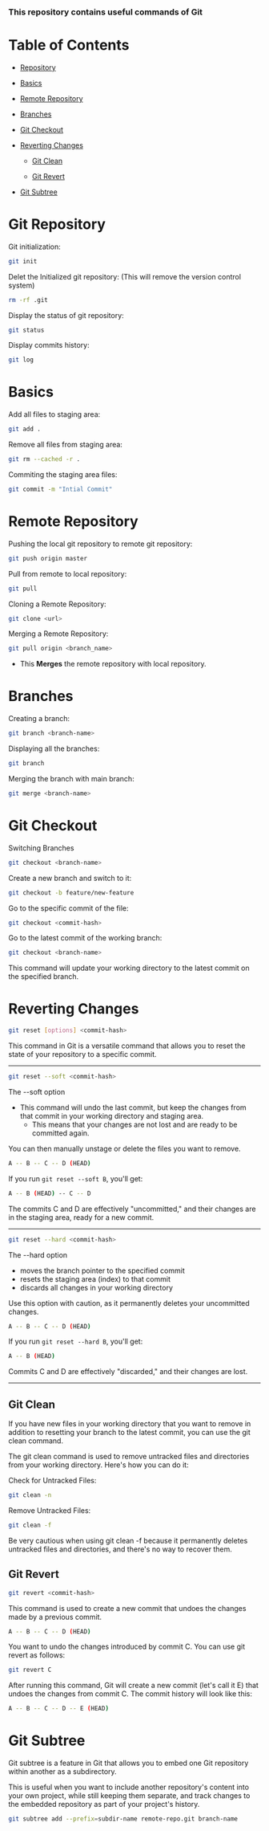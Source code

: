 ### This repository contains useful commands of Git

# Table of Contents

- [Repository](#git-repository)

- [Basics](#basics)

- [Remote Repository](#remote-repository)

- [Branches](#branches)

- [Git Checkout](#git-checkout)

- [Reverting Changes](#reverting-changes)

  - [Git Clean](#git-clean)

  - [Git Revert](#git-revert)

- [Git Subtree](#git-subtree)

# Git Repository

Git initialization:

```sh
git init
```

Delet the Initialized git repository: (This will remove the version control system)

```sh
rm -rf .git
```

Display the status of git repository:

```sh
git status
```

Display commits history:

```sh
git log
```

# Basics

Add all files to staging area:

```sh
git add .
```

Remove all files from staging area:

```sh
git rm --cached -r .
```

Commiting the staging area files:

```sh
git commit -m "Intial Commit"
```

# Remote Repository

Pushing the local git repository to remote git repository:

```sh
git push origin master
```

Pull from remote to local repository:

```sh
git pull
```

Cloning a Remote Repository:

```sh
git clone <url>
```

Merging a Remote Repository:

```sh
git pull origin <branch_name>

```

- This **Merges** the remote repository with local repository.

# Branches

Creating a branch:

```sh
git branch <branch-name>
```

Displaying all the branches:

```sh
git branch
```

Merging the branch with main branch:

```sh
git merge <branch-name>
```

# Git Checkout

Switching Branches

```sh
git checkout <branch-name>
```

Create a new branch and switch to it:

```sh
git checkout -b feature/new-feature

```

Go to the specific commit of the file:

```sh
git checkout <commit-hash>
```

Go to the latest commit of the working branch:

```sh
git checkout <branch-name>
```

This command will update your working directory to the latest commit on the specified branch.

# Reverting Changes

```sh
git reset [options] <commit-hash>
```

This command in Git is a versatile command that allows you to reset the state of your repository to a specific commit.

---

```sh
git reset --soft <commit-hash>
```

The --soft option

- This command will undo the last commit, but keep the changes from that commit in your working directory and staging area.
  - This means that your changes are not lost and are ready to be committed again.

You can then manually unstage or delete the files you want to remove.

```sh
A -- B -- C -- D (HEAD)
```

If you run `git reset --soft B`, you'll get:

```sh
A -- B (HEAD) -- C -- D
```

The commits C and D are effectively "uncommitted," and their changes are in the staging area, ready for a new commit.

---

```sh
git reset --hard <commit-hash>

```

The --hard option

- moves the branch pointer to the specified commit
- resets the staging area (index) to that commit
- discards all changes in your working directory

Use this option with caution, as it permanently deletes your uncommitted changes.

```sh
A -- B -- C -- D (HEAD)
```

If you run `git reset --hard B`, you'll get:

```sh
A -- B (HEAD)
```

Commits C and D are effectively "discarded," and their changes are lost.

---

## Git Clean

If you have new files in your working directory that you want to remove in addition to resetting your branch to the latest commit, you can use the git clean command.

The git clean command is used to remove untracked files and directories from your working directory. Here's how you can do it:

Check for Untracked Files:

```sh
git clean -n

```

Remove Untracked Files:

```sh
git clean -f

```

Be very cautious when using git clean -f because it permanently deletes untracked files and directories, and there's no way to recover them.

## Git Revert

```sh
git revert <commit-hash>
```

This command is used to create a new commit that undoes the changes made by a previous commit.

```sh
A -- B -- C -- D (HEAD)
```

You want to undo the changes introduced by commit C. You can use git revert as follows:

```sh
git revert C

```

After running this command, Git will create a new commit (let's call it E) that undoes the changes from commit C. The commit history will look like this:

```sh
A -- B -- C -- D -- E (HEAD)
```

# Git Subtree

Git subtree is a feature in Git that allows you to embed one Git repository within another as a subdirectory.

This is useful when you want to include another repository's content into your own project, while still keeping them separate, and track changes to the embedded repository as part of your project's history.

```sh
git subtree add --prefix=subdir-name remote-repo.git branch-name
```

